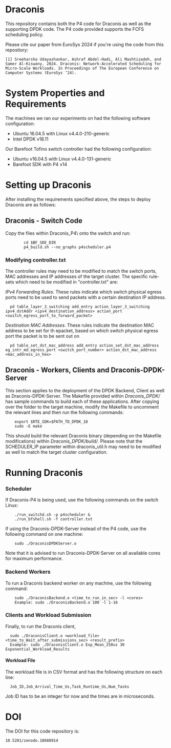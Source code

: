 # Draconis

This repository contains both the P4 code for Draconis as well as the supporting DPDK code. The P4 code provided supports the FCFS scheduling policy.

Please cite our paper from EuroSys 2024 if you're using the code from this repository:

```
[1] Sreeharsha Udayashankar, Ashraf Abdel-Hadi, Ali Mashtizadeh, and Samer Al-Kiswany. 2024. Draconis: Network-Accelerated Scheduling for Micro-Scale Workloads. In Proceedings of The European Conference on Computer Systems (EuroSys ’24).
```

# System Properties and Requirements

The machines we ran our experiments on had the following software configuration:
  - Ubuntu 16.04.5 with Linux v4.4.0-210-generic
  - Intel DPDK v18.11
 
Our Barefoot Tofino switch controller had the following configuration:
  - Ubuntu v16.04.5 with Linux v4.4.0-131-generic
  - Barefoot SDK with P4 v14

# Setting up Draconis 

After installing the requirements specified above, the steps to deploy Draconis are as follows:

## Draconis - Switch Code
Copy the files within Draconis_P4\ onto the switch and run:
```
        cd $BF_SDE_DIR
        p4_build.sh --no_graphs p4scheduler.p4
```
### Modifying controller.txt
The controller rules may need to be modified to match the switch ports, MAC addresses and IP addresses of the target cluster. The specific rule-sets which need to be modified in "controller.txt" are:

_IPv4 Forwarding Rules_.
These rules indicate which switch physical egress ports need to be used to send packets with a certain destination IP address.
```
  pd table_layer_3_switching add_entry action_layer_3_switching ipv4_dstAddr <ipv4_destination_address> action_port <switch_egress_port_to_forward_packet>
```

_Destination MAC Addresses_.
These rules indicate the destination MAC address to be set for th epacket, based on which switch physical egress port the packet is to be sent out on
```
  pd table_set_dst_mac_address add_entry action_set_dst_mac_address eg_intr_md_egress_port <switch_port_number> action_dst_mac_address <mac_address_in_hex>
```

## Draconis - Workers, Clients and Draconis-DPDK-Server
This section applies to the deployment of the DPDK Backend, Client as well as Draconis-DPDK-Server. The Makefile provided within *Draconis_DPDK/* has sample commands to build each of these applications. After copying over the folder to the target machine, modify the Makefile to uncomment the relevant lines and then run the following commands:

        export $RTE_SDK=$PATH_TO_DPDK_18
        sudo -E make

This should build the relevant Draconis binary (depending on the Makefile modifications) within *Draconis_DPDK/build/*. Please note that the SCHEDULER_IP parameter within draconis_util.h may need to be modified as well to match the target cluster configuration.

# Running Draconis

### Scheduler

If Draconis-P4 is being used, use the following commands on the switch Linux:

        ./run_switchd.sh -p p4scheduler &
        ./run_bfshell.sh -f controller.txt

If using the Draconis-DPDK-Server instead of the P4 code, use the following command on one machine:
        
        sudo ./DraconisDPDKServer.o
        
Note that it is advised to run Draconis-DPDK-Server on all available cores for maximum performance.

### Backend Workers

To run a Draconis backend worker on any machine, use the following command:

        sudo ./DraconisBackend.o <time_to_run_in_sec> -l <cores>
        Example: sudo ./DraconisBackend.o 100 -l 1-16
        

### Clients and Workload Submission
Finally, to run the Draconis client,

      sudo ./DraconisClient.o <workload_file> <time_to_Wait_after_submissions_sec> <result_prefix>
      Example: sudo ./DraconisClient.o Exp_Mean_250us 30 Exponential_Workload_Results

#### Workload File
The workload file is in CSV format and has the following structure on each line:
  
      Job_ID,Job_Arrival_Time_Us,Task_Runtime_Us,Num_Tasks

Job ID has to be an integer for now and the times are in microseconds.

# DOI
The DOI for this code repository is:
```
10.5281/zenodo.10688914
```

